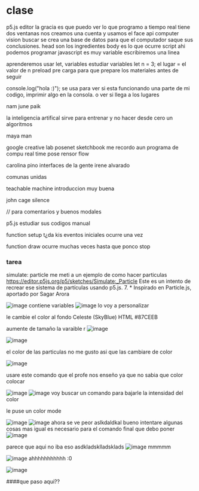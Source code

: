 # clase
p5.js editor la gracia es que puedo ver lo que programo a tiempo real tiene dos ventanas 
nos creamos una cuenta  y usamos el face api 
computer vision buscar
se crea una base de datos para que el computador saque sus conclusiones. 
head son los ingredientes
body es lo que ocurre
script ahi podemos programar javascript es muy variable 
escribiremos una linea  

aprenderemos usar let, variables  estudiar variables 
let n = 3;
el lugar = el valor de n
preload pre carga para que prepare los materiales antes de seguir 

console.log("hola :)"); se usa para ver si esta funcionando una parte de mi codigo, imprimir algo en la consola. o ver si llega a los lugares 

nam june paik

la inteligencia  artifical sirve para entrenar y no hacer desde cero un algoritmos 

maya man 

google creative lab
posenet sketchbook
me recordo aun programa de compu 
real time pose rensor flow

carolina pino  interfaces de la gente 
irene alvarado

comunas unidas 

teachable machine  introduccion muy buena 

john cage silence

// para comentarios  y buenos modales

p5.js estudiar sus codigos manual

function setup t¿da kis eventos iniciales ocurre una vez

function draw ocurre muchas veces hasta que ponco stop 

### tarea
simulate: particle
me meti a un ejemplo de como hacer particulas 
https://editor.p5js.org/p5/sketches/Simulate:_Particle
Este es un intento de recrear ese sistema de partículas usando p5.js. 7. * Inspirado en Particle.js, aportado por Sagar Arora

![image](https://github.com/user-attachments/assets/55e2a325-c9ed-4227-9425-c22b1cc6ff8b)
contiene variables 
![image](https://github.com/user-attachments/assets/f57ca197-3db3-484e-9670-725eb793aace)
lo voy a personalizar 

le cambie el color al fondo Celeste (SkyBlue)
HTML	#87CEEB

aumente de tamaño la varaible r 
![image](https://github.com/user-attachments/assets/ed40e7d6-0fb2-41fb-ba5d-15d97763d958)

![image](https://github.com/user-attachments/assets/f41ee1ab-2439-4362-86fd-ff1f82a45eb0)

el color de las particulas no me gusto asi que las cambiare de color


![image](https://github.com/user-attachments/assets/f733523b-86b6-4ca7-a1a9-d8977cca66bf)

usare este comando que el profe nos enseño ya que no sabia que color colocar 

![image](https://github.com/user-attachments/assets/15a52d4d-6643-4af3-8906-d129342e580a)
![image](https://github.com/user-attachments/assets/3bd7a9fb-0aa4-4cc2-ba31-0b9a19b2ad51)
voy buscar un comando para bajarle la intensidad del color

 le puse un color mode 
 
![image](https://github.com/user-attachments/assets/7189c4b7-0f86-409e-b12c-5283b62c2e0f)
![image](https://github.com/user-attachments/assets/d83cfd85-a86d-49c1-9b5e-8211aec9ee38)
ahora se ve peor aslkdaldkal
bueno intentare algunas cosas mas igual es necesario para el comando final que debo poner
![image](https://github.com/user-attachments/assets/c721aaba-0b8c-46ff-af1e-be5e3c421941)

parece que aqui no iba eso asdkladsklladsklads
![image](https://github.com/user-attachments/assets/fe4008f4-d5b8-4616-924e-78ded2fa7663)
mmmmm

![image](https://github.com/user-attachments/assets/15d10cd5-24fc-48ff-8a9a-ec9b55a3b759)
ahhhhhhhhhhh  :0

![image](https://github.com/user-attachments/assets/a340314f-2a4c-4ddf-8742-bae2e59952d9)

####que paso aqui??











